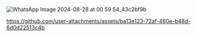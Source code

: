 ![WhatsApp Image 2024-08-28 at 00 59 54_43c2bf9b](https://github.com/user-attachments/assets/416972c3-1aca-457e-8a2e-3f6e3f65a1d8)


https://github.com/user-attachments/assets/ba13e123-72af-460e-b48d-6d0d22513c4b

